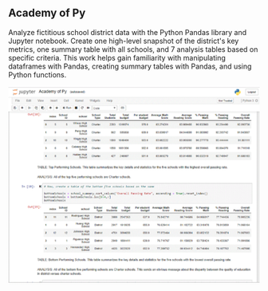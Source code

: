 ## Academy of Py
Analyze fictitious school district data with the Python Pandas library and Jupyter notebook. Create one high-level snapshot of the district's key metrics, one summary table with all schools, and 7 analysis tables based on specific criteria.  This work helps gain familiarity with manipulating dataframes with Pandas, creating summary tables with Pandas, and using Python functions.

![Screenshot of Jupyter Notebook](screenshot.gif  "screenshot")

